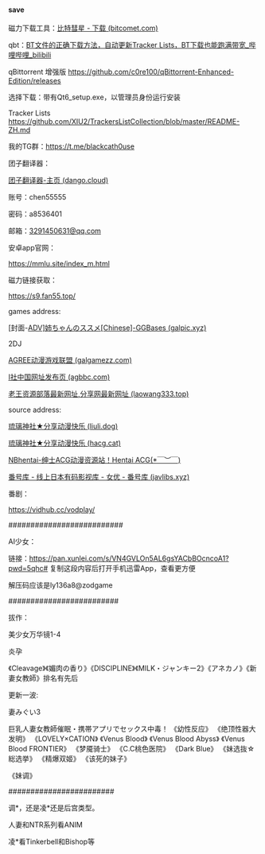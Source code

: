 #### save

磁力下载工具：[比特彗星 - 下载 (bitcomet.com)](https://www.bitcomet.com/en/downloads)



qbt：[BT文件的正确下载方法，自动更新Tracker Lists，BT下载也能跑满带宽_哔哩哔哩_bilibili](https://www.bilibili.com/video/BV17L4y1M76A?spm_id_from=333.999.0.0&vd_source=051244cd86185f94a3c9d96978fe928b)

qBittorrent 增强版 https://github.com/c0re100/qBittorrent-Enhanced-Edition/releases 

选择下载：带有Qt6_setup.exe，以管理员身份运行安装

Tracker Lists https://github.com/XIU2/TrackersListCollection/blob/master/README-ZH.md 

我的TG群：https://t.me/blackcath0use



团子翻译器：

[团子翻译器-主页 (dango.cloud)](https://translator.dango.cloud/)

账号：chen55555

密码：a8536401

邮箱：3291450631@qq.com



安卓app官网：

https://mmlu.site/index_m.html

磁力链接获取：

https://s9.fan55.top/

games address:

[封面-[ADV\]姉ちゃんのススメ[Chinese]-GGBases (galpic.xyz)](https://www.galpic.xyz/cover.so?id=104024)

2DJ

[AGREE动漫游戏联盟 (galgamezz.com)](http://www.galgamezz.com/)

[I社中国网址发布页 (agbbc.com)](https://www.agbbc.com/)

[老王资源部落最新网址,分享网最新网址 (laowang333.top)](https://www.laowang333.top/)

source address:

[琉璃神社★分享动漫快乐 (liuli.dog)](https://www.liuli.dog/)

[琉璃神社★分享动漫快乐 (hacg.cat)](https://www.hacg.cat/index.html)

[NBhentai-绅士ACG动漫资源站！Hentai ACG(*￣︶￣)](https://nbhentai.info/)

[番号库 - 线上日本有码影视库 - 女优 - 番号库 (javlibs.xyz)](https://www.javlibs.xyz/star.php)

番剧：

https://vidhub.cc/vodplay/







##########################

AI少女：

链接：https://pan.xunlei.com/s/VN4GVLOn5AL6gsYACbBOcncoA1?pwd=5qhc# 复制这段内容后打开手机迅雷App，查看更方便

解压码应该是ly136a8@zodgame



#########################

拔作：

美少女万华镜1-4

炎孕

《Cleavage》《媚肉の香り》《DISCIPLINE》《MILK・ジャンキー2》《アネカノ》《新妻女教師》排名有先后

更新一波:

妻みぐい3

巨乳人妻女教師催眠・携帯アプリでセックス中毒！
《幼性反应》
《绝顶性器大发明》
《LOVELY×CATION》
《Venus Blood》
《Venus Blood Abyss》
《Venus Blood FRONTIER》
《梦魇骑士》
《C.C桃色医院》
《Dark Blue》
《妹选抜☆総选挙》
《精爆双姬》
《该死的妹子》

《妹调》





########################

调*，还是凌*还是后宫类型。

人妻和NTR系列看ANIM

凌*看Tinkerbell和Bishop等
